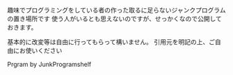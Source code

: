 趣味でプログラミングをしている者の作った取るに足らないジャンクプログラムの置き場所です
使う人がいるとも思えないのですが、せっかくなので公開しておきます。

基本的に改変等は自由に行ってもらって構いません。
引用元を明記の上、ご自由にお使いください

Prgram by JunkProgramshelf
